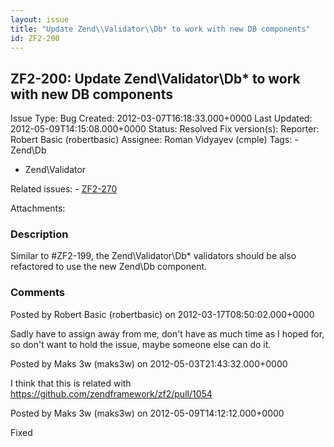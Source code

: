 ```yaml
---
layout: issue
title: "Update Zend\\Validator\\Db* to work with new DB components"
id: ZF2-200
---
```


ZF2-200: Update Zend\\Validator\\Db\* to work with new DB components
--------------------------------------------------------------------

 Issue Type: Bug Created: 2012-03-07T16:18:33.000+0000 Last Updated: 2012-05-09T14:15:08.000+0000 Status: Resolved Fix version(s): 
 Reporter:  Robert Basic (robertbasic)  Assignee:  Roman Vidyayev (cmple)  Tags: - Zend\\Db
- Zend\\Validator
 
 Related issues: - [ZF2-270](/issues/browse/ZF2-270)
 
 Attachments: 
### Description

Similar to #ZF2-199, the Zend\\Validator\\Db\* validators should be also refactored to use the new Zend\\Db component.

 

 

### Comments

Posted by Robert Basic (robertbasic) on 2012-03-17T08:50:02.000+0000

Sadly have to assign away from me, don't have as much time as I hoped for, so don't want to hold the issue, maybe someone else can do it.

 

 

Posted by Maks 3w (maks3w) on 2012-05-03T21:43:32.000+0000

I think that this is related with <https://github.com/zendframework/zf2/pull/1054>

 

 

Posted by Maks 3w (maks3w) on 2012-05-09T14:12:12.000+0000

Fixed

 

 
